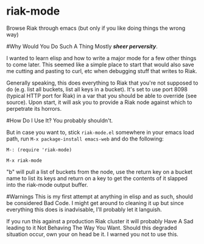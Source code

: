 riak-mode
=========

Browse Riak through emacs (but only if you like doing things the wrong way)

#Why Would You Do Such A Thing
Mostly **_sheer perversity_**.

I wanted to learn elisp and how to write a major mode for a few other things to come later.  This seemed like a simple place to start that would also save me cutting and pasting to curl, etc when debugging stuff that writes to Riak.

Generally speaking, this does everything to Riak that you're not supposed to do (e.g. list all buckets, list all keys in a bucket).  It's set to use port 8098 (typical HTTP port for Riak) in a var that you should be able to override (see source).  Upon start, it will ask you to provide a Riak node against which to perpetrate its horrors.

#How Do I Use It?
You probably shouldn't.

But in case you want to, stick `riak-mode.el` somewhere in your emacs load path, run `M-x package-install emacs-web`  and do the following:

`M-: (require 'riak-mode)`

`M-x riak-mode`

"b" will pull a list of buckets from the node, use the return key on a bucket name to list its keys and return on a key to get the contents of it slapped into the riak-mode output buffer.

#Warnings
This is my first attempt at anything in elisp and as such, should be considered Bad Code.  I might get around to cleaning it up but since everything this does is inadvisable, I'll probably let it languish.

If you run this against a production Riak cluster it will probably Have A Sad leading to it Not Behaving The Way You Want.  Should this degraded situation occur, own your on head be it.  I warned you not to use this.

